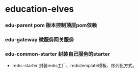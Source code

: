 # education-elves

### edu-parent pom 版本控制顶层pom依赖

### edu-gateway 微服务网关服务

### edu-common-starter 封装自己服务的starter
   - redis-starter 封装redis工厂、redistemplate模板、序列化方式。
